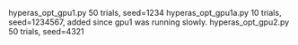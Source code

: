 hyperas_opt_gpu1.py   50 trials, seed=1234
hyperas_opt_gpu1a.py  10 trials, seed=1234567, added since gpu1 was running slowly.
hyperas_opt_gpu2.py   50 trials, seed=4321

